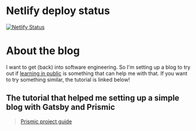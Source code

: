 # Netlify deploy status
[![Netlify Status](https://api.netlify.com/api/v1/badges/d812ae62-9357-441c-9898-ba88b8e1194b/deploy-status)](https://app.netlify.com/sites/pensive-curie-48bd0a/deploys)

# About the blog

I want to get (back) into software engineering. So I'm setting up a blog to try out if [learning in public](https://www.swyx.io/writing/learn-in-public) is something that can help me with that. If you want to try something similar, the tutorial is linked below!

## The tutorial that helped me setting up a simple blog with Gatsby and Prismic

> [Prismic project guide](https://intercom.help/prismicio/examples/gatsby-js-samples/sample-blog-with-api-based-cms-gatsbyjs)
